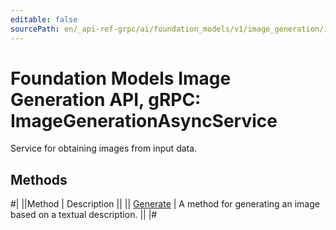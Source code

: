 ```yaml
---
editable: false
sourcePath: en/_api-ref-grpc/ai/foundation_models/v1/image_generation/image-generation/api-ref/grpc/ImageGenerationAsync/index.md
---
```


# Foundation Models Image Generation API, gRPC: ImageGenerationAsyncService

Service for obtaining images from input data.

## Methods

#|
||Method | Description ||
|| [Generate](generate.md) | A method for generating an image based on a textual description. ||
|#